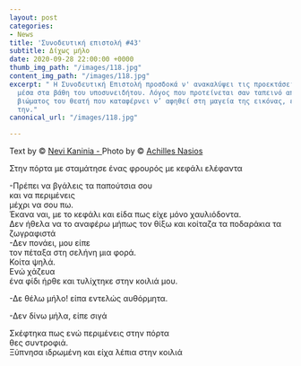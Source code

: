 ```yaml
---
layout: post
categories:
- News
title: 'Συνοδευτική επιστολή #43'
subtitle: Δίχως μήλο
date: 2020-09-28 22:00:00 +0000
thumb_img_path: "/images/118.jpg"
content_img_path: "/images/118.jpg"
excerpt: " Η Συνοδευτική Επιστολή προσδοκά ν' ανακαλύψει τις προεκτάσεις της εικόνας
  μέσα στα βάθη του υποσυνειδήτου. Λόγος που προτείνεται σαν ταπεινό απαύγασμα του
  βιώματος του θεατή που καταφέρνει ν’ αφηθεί στη μαγεία της εικόνας, επαναδημιουργώντας
  την."
canonical_url: "/images/118.jpg"

---
```

Text by © <a href="https://www.facebook.com/nevi.kaninia" target="blank">Nevi Kaninia - </a>Photo by © <a href="https://anikon.org/" target="blank">Achilles Nasios</a>

Στην πόρτα με σταμάτησε ένας φρουρός με κεφάλι ελέφαντα

\-Πρέπει να βγάλεις τα παπούτσια σου  
και να περιμένεις  
μέχρι να σου πω.  
Έκανα ναι, με το κεφάλι και είδα πως είχε μόνο χαυλιόδοντα.  
Δεν ήθελα να το αναφέρω μήπως τον θίξω και κοίταζα τα ποδαράκια τα ζωγραφιστά  
\-Δεν πονάει, μου είπε  
τον πέταξα στη σελήνη μια φορά.  
Κοίτα ψηλά.  
Ενώ χάζευα  
ένα φίδι ήρθε και τυλίχτηκε στην κοιλιά μου.

\-Δε θέλω μήλο! είπα εντελώς αυθόρμητα.

\-Δεν δίνω μήλα, είπε σιγά

Σκέφτηκα πως ενώ περιμένεις στην πόρτα  
θες συντροφιά.  
Ξύπνησα ιδρωμένη και είχα λέπια στην κοιλιά